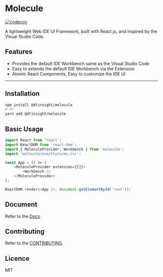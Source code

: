 # Molecule

[![codecov](https://codecov.io/gh/DTStack/molecule/branch/main/graph/badge.svg?token=PDjbCBo6qz)](https://codecov.io/gh/DTStack/molecule)

A lightweight Web IDE UI Framework, built with React.js, and inspired by the Visual Studio Code.

## Features

-   Provides the default IDE Workbench same as the Visual Studio Code
-   Easy to extends the default IDE Workbench via the Extension
-   Atomic React Components, Easy to customize the IDE UI

---

## Installation

```bash
npm install @dtinsight/molecule
# Or
yarn add @dtinsight/molecule
```

## Basic Usage

```javascript
import React from 'react';
import ReactDOM from 'react-dom';
import { MoleculeProvider, Workbench } from 'molecule';
import 'molecule/esm/style/mo.css';

const App = () => (
    <MoleculeProvider extension={[]}>
        <Workbench />
    </MoleculeProvider>
);

ReactDOM.render(<App />, document.getElementById('root'));
```

## Document

Refer to the [Docs](./docs).

## Contributing

Refer to the [CONTRIBUTING](./CONTRIBUTING.md).

## Licence

MIT
